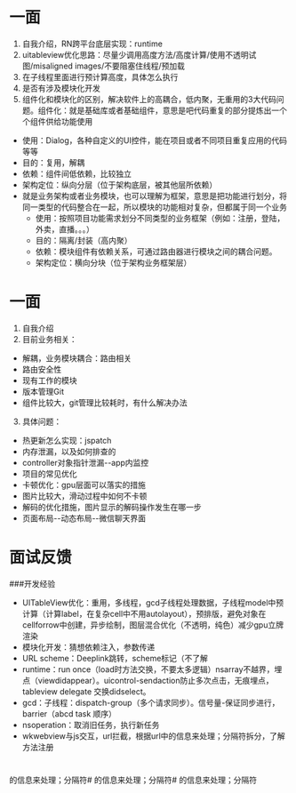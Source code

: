 # 一面
<!-- Will Wei -->
1. 自我介绍，RN跨平台底层实现：runtime
2. uitableview优化思路：尽量少调用高度方法/高度计算/使用不透明试图/misaligned images/不要阻塞住线程/预加载
3. 在子线程里面进行预计算高度，具体怎么执行
4. 是否有涉及模块化开发
5. 组件化和模块化的区别，解决软件上的高耦合，低内聚，无重用的3大代码问题。组件化：就是基础库或者基础组件，意思是吧代码重复的部分提炼出一个个组件供给功能使用
  - 使用：Dialog，各种自定义的UI控件，能在项目或者不同项目重复应用的代码等等
  - 目的：复用，解耦
  - 依赖：组件间低依赖，比较独立
  - 架构定位：纵向分层（位于架构底层，被其他层所依赖）
- 就是业务架构或者业务模块，也可以理解为框架，意思是把功能进行划分，将同一类型的代码整合在一起，所以模块的功能相对复杂，但都属于同一个业务
  - 使用：按照项目功能需求划分不同类型的业务框架（例如：注册，登陆，外卖，直播。。。）
  - 目的：隔离/封装（高内聚）
  - 依赖：模块组件有依赖关系，可通过路由器进行模块之间的耦合问题。
  - 架构定位：横向分块（位于架构业务框架层）


# 一面
<!-- Desmnd Ye/menco yu -->
1. 自我介绍
2. 目前业务相关：
  - 解耦，业务模块耦合：路由相关
  - 路由安全性
  - 现有工作的模块
  - 版本管理Git
  - 组件比较大，git管理比较耗时，有什么解决办法
3. 具体问题：
  - 热更新怎么实现：jspatch
  - 内存泄漏，以及如何排查的
  - controller对象指针泄漏--app内监控
  - 项目的常见优化
  - 卡顿优化：gpu层面可以落实的措施
  - 图片比较大，滑动过程中如何不卡顿
  - 解码的优化措施，图片显示的解码操作发生在哪一步
  - 页面布局--动态布局--微信聊天界面

# 面试反馈

###开发经验
- UITableView优化：重用，多线程，gcd子线程处理数据，子线程model中预计算（计算label，在复杂cell中不用autolayout），预排版，避免对象在cellforrow中创建，异步绘制，图层混合优化（不透明，纯色）减少gpu立牌渲染
- 模块化开发：猜想依赖注入，参数传递
- URL scheme：Deeplink跳转，scheme标记（不了解
- runtime：run once（load时方法交换，不要太多逻辑）nsarray不越界，埋点（viewdidappear）。uicontrol-sendaction防止多次点击，无痕埋点，tableview delegate 交换didselect。
- gcd：子线程：dispatch-group（多个请求同步）。信号量-保证同步进行，barrier（abcd task 顺序）
- nsoperation：取消旧任务，执行新任务
- wkwebview与js交互，url拦截，根据url中的信息来处理；分隔符拆分，了解方法注册

#
的信息来处理；分隔符#
的信息来处理；分隔符#
的信息来处理；分隔符

 
